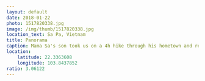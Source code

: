 ```yaml
---
layout: default
date: 2018-01-22
photo: 1517820338.jpg
image: /img/thumb/1517820338.jpg
location_text: Sa Pa, Vietnam
title: Panorama
caption: Mama Sa's son took us on a 4h hike through his hometown and region. We saw water buffalos, farm animals around the rice fields. The valley is absolutely stunning!
location:
    latitude: 22.3363608
    longitude: 103.8437852
ratio: 3.06122
---
```

